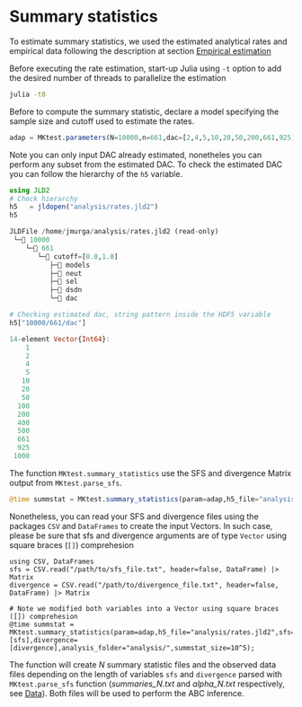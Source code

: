 # Summary statistics
To estimate summary statistics, we used the estimated analytical rates and empirical data following the description at section [Empirical estimation](empirical.md)

Before executing the rate estimation, start-up Julia using `-t` option to add the desired number of threads to parallelize the estimation

```bash
julia -t8
```

Before to compute the summary statistic, declare a model specifying the sample size and cutoff used to estimate the rates.

```julia
adap = MKtest.parameters(N=10000,n=661,dac=[2,4,5,10,20,50,200,661,925],cutoff=[0.0,1.0])
```

Note you can only input DAC already estimated, nonetheles you can perform any subset from the estimated DAC. To check the estimated DAC you can follow the hierarchy of the ```h5``` variable.

```julia 
using JLD2
# Check hierarchy
h5   = jldopen("analysis/rates.jld2")
h5

JLDFile /home/jmurga/analysis/rates.jld2 (read-only)
 └─📂 10000
    └─📂 661
       └─📂 cutoff=[0.0,1.0]
          ├─🔢 models
          ├─🔢 neut
          ├─🔢 sel
          ├─🔢 dsdn
          └─🔢 dac
```

```julia
# Checking estimated dac, string pattern inside the HDF5 variable
h5["10000/661/dac"]

14-element Vector{Int64}:
    1
    2
    4
    5
   10
   20
   50
  100
  200
  400
  500
  661
  925
 1000
```

The function ```MKtest.summary_statistics``` use the SFS and divergence Matrix output from ```MKtest.parse_sfs```.

```julia
@time summstat = MKtest.summary_statistics(param=adap,h5_file="analysis/rates.jld2",sfs=sfs,divergence=divergence,analysis_folder="analysis/",summstat_size=10^5,bootstrap=100);
```

Nonetheless, you can read your SFS and divergence files using the packages `CSV` and `DataFrames` to create the input Vectors. In such case, please be sure that sfs and divergence arguments are of type ```Vector``` using square braces (```[]```) comprehesion

```
using CSV, DataFrames
sfs = CSV.read("/path/to/sfs_file.txt", header=false, DataFrame) |> Matrix
divergence = CSV.read("/path/to/divergence_file.txt", header=false, DataFrame) |> Matrix

# Note we modified both variables into a Vector using square braces ([]) comprehesion
@time summstat = MKtest.summary_statistics(param=adap,h5_file="analysis/rates.jld2",sfs=[sfs],divergence=[divergence],analysis_folder="analysis/",summstat_size=10^5);

```

The function will create $N$ summary statistic files and the observed data files depending on the length of variables `sfs` and `divergence` parsed with `MKtest.parse_sfs` function (*summaries_N.txt* and *alpha_N.txt* respectively, see [Data](data.md)). Both files will be used to perform the ABC inference.
